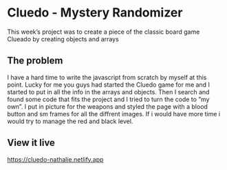 # Cluedo - Mystery Randomizer

 This week’s project was to create a piece of the classic board game Clueado by creating objects and arrays  
## The problem


I have a hard time to write the javascript from scratch by myself at this point. Lucky for me you guys had started the Cluedo game for me and I started to put in all the info in the arrays and objects. Then I search and found some code that fits the project and I tried to turn the code to ”my own”. 
I put in picture for the weapons and styled the page with a blood button and sm frames for all the diffrent images. If i would have more time i would try to manage the red and black level.

## View it live

https://cluedo-nathalie.netlify.app

